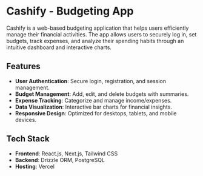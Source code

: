 # Cashify - Budgeting App

Cashify is a web-based budgeting application that helps users efficiently manage their financial activities. The app allows users to securely log in, set budgets, track expenses, and analyze their spending habits through an intuitive dashboard and interactive charts.

## Features
- **User Authentication**: Secure login, registration, and session management.
- **Budget Management**: Add, edit, and delete budgets with summaries.
- **Expense Tracking**: Categorize and manage income/expenses.
- **Data Visualization**: Interactive bar charts for financial insights.
- **Responsive Design**: Optimized for desktops, tablets, and mobile devices.

## Tech Stack
- **Frontend**: React.js, Next.js, Tailwind CSS
- **Backend**: Drizzle ORM, PostgreSQL
- **Hosting**: Vercel
